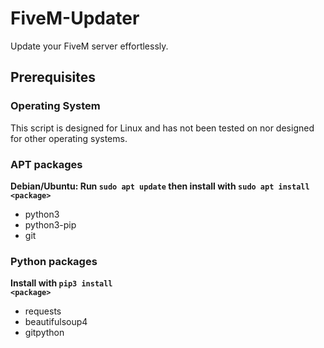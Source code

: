 # FiveM-Updater
Update your FiveM server effortlessly.

## Prerequisites
### Operating System
This script is designed for Linux and has not been tested on nor designed for other operating systems.

### APT packages
**Debian/Ubuntu: Run <code>sudo apt update</code> then install with <code>sudo apt install \<package\></code>**
- python3
- python3-pip
- git

### Python packages
**Install with <code>pip3 install \<package\></code>**
- requests
- beautifulsoup4
- gitpython
